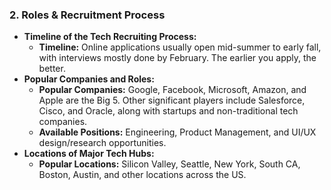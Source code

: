 ### 2. Roles & Recruitment Process
   - **Timeline of the Tech Recruiting Process:**
     - **Timeline:** Online applications usually open mid-summer to early fall, with interviews mostly done by February. The earlier you apply, the better.
   - **Popular Companies and Roles:**
     - **Popular Companies:** Google, Facebook, Microsoft, Amazon, and Apple are the Big 5. Other significant players include Salesforce, Cisco, and Oracle, along with startups and non-traditional tech companies.
     - **Available Positions:** Engineering, Product Management, and UI/UX design/research opportunities.
   - **Locations of Major Tech Hubs:**
     - **Popular Locations:** Silicon Valley, Seattle, New York, South CA, Boston, Austin, and other locations across the US.